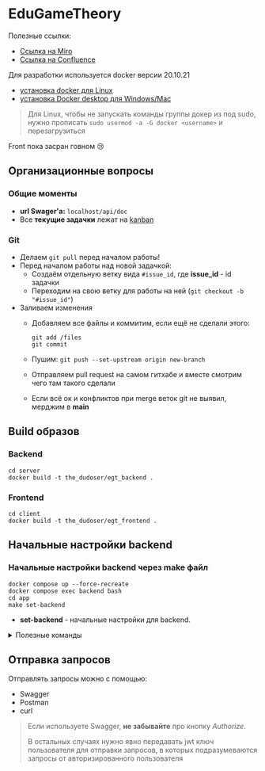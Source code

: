 # EduGameTheory
Полезные ссылки:
- [Ссылка на Miro](https://miro.com/app/board/uXjVOzMrYDg=/)
- [Ссылка на Confluence](https://game-theory-edu.atlassian.net/wiki/spaces/GTTS/pages/10092545)

Для разработки используется docker версии 20.10.21
- [установка docker для Linux](https://docs.docker.com/engine/install/ubuntu/#set-up-the-repository) 
- [установка Docker desktop для Windows/Mac](https://www.docker.com/)

> Для Linux, чтобы не запускать команды группы докер из под sudo, 
> нужно прописать ```sudo usermod -a -G docker <username>``` и перезагрузиться

Front пока засран говном 😢

## Организационные вопросы
### Общие моменты
- **url Swager'а:** ```localhost/api/doc```
- Все **текущие задачки** лежат на [kanban](https://github.com/Dudoserovich/EduGameTheory/projects/1)
### Git
- Делаем `git pull` перед началом работы!
- Перед началом работы над новой задачкой: 
  + Создаём отдельную ветку вида `#issue_id`, 
    где **issue_id** - id задачки 
  + Переходим на свою ветку 
      для работы на ней (```git checkout -b "#issue_id"```)
- Заливаем изменения
  + Добавляем все файлы и коммитим, если ещё не сделали этого:
  
    ```
    git add /files
    git commit
    ```
  + Пушим: ```git push --set-upstream origin new-branch```
  + Отправляем pull request на самом гитхабе и вместе смотрим чего там такого сделали
  + Если всё ок и конфликтов при merge веток git не выявил, мерджим в **main**

## Build образов
### Backend
```shell
cd server
docker build -t the_dudoser/egt_backend .
```

### Frontend
```shell
cd client
docker build -t the_dudoser/egt_frontend .
```

## Начальные настройки backend

### Начальные настройки backend через make файл
```shell
docker compose up --force-recreate
docker compose exec backend bash
cd app
make set-backend
```
- **set-backend** - начальные настройки для backend.

<details><summary>Полезные команды</summary>

## Полезные команды

### Ручная первоначальная настройка backend
#### Генерация jwt ключа
```bash
php bin/console lexik:jwt:generate-keypair
```
#### Установка последней миграции (структуры бд)
```bash
php bin/console doctrine:migrations:migrate
```

### Работа с Docker контейнерами
#### Запуск dev-сервера для разработки
```bash
docker compose up -d --force-recreate
```
#### Запуск контейнера с backend
```bash
docker compose exec backend bash
```
#### Запуск контейнера с бд
```bash
docker compose exec mysql mysql -uuser -ppassword dromupgrade
```
#### Пересобрать для обновления зависимостей и Dockerfile
```bash
docker compose up -d --force-recreate --build
```

## Работа с бд и Doctrine
### Пересоздание бд
Дроп бд:
```bash
php bin/console doctrine:database:drop --force
```
Восстановление бд:
```bash
php bin/console doctrine:database:create
```

### Миграции
#### Создать новую миграцию
```bash
php bin/console make:migration
```
#### Установить последнюю миграцию
```bash
php bin/console doctrine:migrations:migrate
```
#### Создать пустую миграцию
```bash
php bin/console doctrine:migrations:generate
```
#### Загрузить существующую в бд миграцию
```bash
php bin/console doctrine:migrations:execute --up DoctrineMigrations\\Version20221010123446_add_aliasCategory
```

### Установка фикстур

#### Стереть данные из бд и записать фикстуры
```bash
php bin/console doctrine:fixtures:load
```
#### Дописать фикстуры в бд без стирания
```bash
php bin/console doctrine:fixtures:load --append
```
</details>

## Отправка запросов
Отправлять запросы можно с помощью:
- Swagger
- Postman
- curl

> Если используете Swagger, **не забывайте** про кнопку _Authorize_.
>
> В остальных случаях нужно явно передавать jwt ключ пользователя для отправки запросов, 
> в которых подразумеваются запросы от авторизированного пользователя
